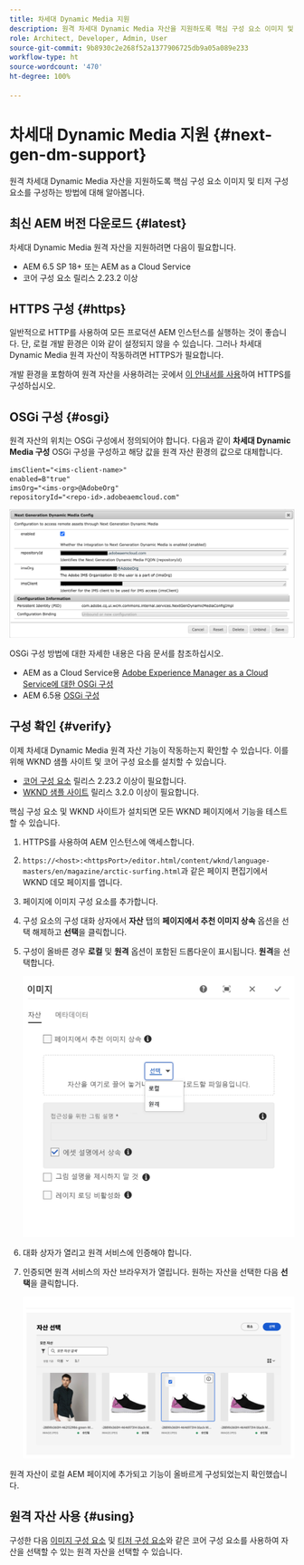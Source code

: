 ```yaml
---
title: 차세대 Dynamic Media 지원
description: 원격 차세대 Dynamic Media 자산을 지원하도록 핵심 구성 요소 이미지 및 티저 구성 요소를 구성하는 방법에 대해 알아봅니다.
role: Architect, Developer, Admin, User
source-git-commit: 9b8930c2e268f52a1377906725db9a05a089e233
workflow-type: ht
source-wordcount: '470'
ht-degree: 100%

---
```



# 차세대 Dynamic Media 지원 {#next-gen-dm-support}

원격 차세대 Dynamic Media 자산을 지원하도록 핵심 구성 요소 이미지 및 티저 구성 요소를 구성하는 방법에 대해 알아봅니다.

## 최신 AEM 버전 다운로드 {#latest}

차세대 Dynamic Media 원격 자산을 지원하려면 다음이 필요합니다.

* AEM 6.5 SP 18+ 또는 AEM as a Cloud Service
* 코어 구성 요소 릴리스 2.23.2 이상

## HTTPS 구성 {#https}

일반적으로 HTTP를 사용하여 모든 프로덕션 AEM 인스턴스를 실행하는 것이 좋습니다. 단, 로컬 개발 환경은 이와 같이 설정되지 않을 수 있습니다. 그러나 차세대 Dynamic Media 원격 자산이 작동하려면 HTTPS가 필요합니다.

개발 환경을 포함하여 원격 자산을 사용하려는 곳에서 [이 안내서를 사용](https://experienceleague.adobe.com/docs/experience-manager-learn/foundation/security/use-the-ssl-wizard.html)하여 HTTPS를 구성하십시오.

## OSGi 구성 {#osgi}

원격 자산의 위치는 OSGi 구성에서 정의되어야 합니다. 다음과 같이 **차세대 Dynamic Media 구성** OSGi 구성을 구성하고 해당 값을 원격 자산 환경의 값으로 대체합니다.

```text
imsClient="<ims-client-name>"
enabled=B"true"
imsOrg="<ims-org>@AdobeOrg"
repositoryId="<repo-id>.adobeaemcloud.com"
```

![차세대 Dynamic Media 구성 OSGi 구성 창](/help/assets/remote-assets-osgi.png)

OSGi 구성 방법에 대한 자세한 내용은 다음 문서를 참조하십시오.

* AEM as a Cloud Service용 [Adobe Experience Manager as a Cloud Service에 대한 OSGi 구성](https://experienceleague.adobe.com/docs/experience-manager-cloud-service/content/implementing/deploying/configuring-osgi.html)
* AEM 6.5용 [OSGi 구성](https://experienceleague.adobe.com/docs/experience-manager-65/deploying/configuring/configuring-osgi.html)

## 구성 확인 {#verify}

이제 차세대 Dynamic Media 원격 자산 기능이 작동하는지 확인할 수 있습니다. 이를 위해 WKND 샘플 사이트 및 코어 구성 요소를 설치할 수 있습니다.

* [코어 구성 요소](https://github.com/adobe/aem-core-wcm-components/releases/download/core.wcm.components.reactor-2.23.2/core.wcm.components.all-2.23.2.zip) 릴리스 2.23.2 이상이 필요합니다.
* [WKND 샘플 사이트](https://github.com/adobe/aem-guides-wknd/releases/download/aem-guides-wknd-3.2.0/aem-guides-wknd.all-3.2.0-classic.zip) 릴리스 3.2.0 이상이 필요합니다.

핵심 구성 요소 및 WKND 사이트가 설치되면 모든 WKND 페이지에서 기능을 테스트할 수 있습니다.

1. HTTPS를 사용하여 AEM 인스턴스에 액세스합니다.

1. `https://<host>:<httpsPort>/editor.html/content/wknd/language-masters/en/magazine/arctic-surfing.html`과 같은 페이지 편집기에서 WKND 데모 페이지를 엽니다.

1. 페이지에 이미지 구성 요소를 추가합니다.

1. 구성 요소의 구성 대화 상자에서 **자산** 탭의 **페이지에서 추천 이미지 상속** 옵션을 선택 해제하고 **선택**&#x200B;을 클릭합니다.

1. 구성이 올바른 경우 **로컬** 및 **원격** 옵션이 포함된 드롭다운이 표시됩니다. **원격**&#x200B;을 선택합니다.

   ![이미지 선택을 위한 원격 및 로컬 선택 옵션](/help/assets/remote-asset-selection.png)

1. 대화 상자가 열리고 원격 서비스에 인증해야 합니다.

1. 인증되면 원격 서비스의 자산 브라우저가 열립니다. 원하는 자산을 선택한 다음 **선택**&#x200B;을 클릭합니다.

   ![원격 자산 선택](/help/assets/remote-asset-picker.png)

원격 자산이 로컬 AEM 페이지에 추가되고 기능이 올바르게 구성되었는지 확인했습니다.

## 원격 자산 사용 {#using}

구성한 다음 [이미지 구성 요소](/help/components/image.md) 및 [티저 구성 요소](/help/components/teaser.md)와 같은 코어 구성 요소를 사용하여 자산을 선택할 수 있는 원격 자산을 선택할 수 있습니다.

